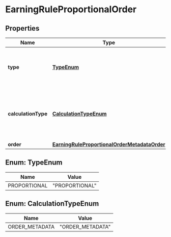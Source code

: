 

# EarningRuleProportionalOrder


## Properties

| Name | Type | Description | Notes |
|------------ | ------------- | ------------- | -------------|
|**type** | [**TypeEnum**](#TypeEnum) | Defines how the points will be added to the loyalty card.PROPORTIONAL adds points based on a pre-defined ratio. |  |
|**calculationType** | [**CalculationTypeEnum**](#CalculationTypeEnum) | &#x60;ORDER_METADATA&#x60;: Order Metadata (X points for every Y in metadata attribute, defined in the property key under the order.metadata object) |  |
|**order** | [**EarningRuleProportionalOrderMetadataOrder**](EarningRuleProportionalOrderMetadataOrder.md) |  |  |



## Enum: TypeEnum

| Name | Value |
|---- | -----|
| PROPORTIONAL | &quot;PROPORTIONAL&quot; |



## Enum: CalculationTypeEnum

| Name | Value |
|---- | -----|
| ORDER_METADATA | &quot;ORDER_METADATA&quot; |



